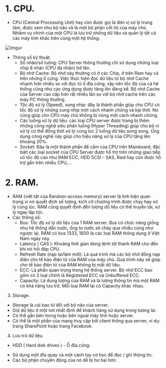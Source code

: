 # 1. CPU.
- CPU (Central Processing Unit) hay còn được gọi là đơn vị xử lý trung tâm, được xem như bộ não và là một bộ phận cốt lõi của máy chủ. Nhiệm vụ chính của một CPU là lưu trữ những dữ liệu và quản lý tất cả các máy tính khác trên cùng một hệ thống.

![Imgur](https://i.imgur.com/eztWSeC.png)

+ Thông số kỹ thuật.
  - Số nhân/số luồng:  CPU Server thông thường chỉ sử dụng những loại chip 8 nhân (CPU đa nhân) trở lên.
  - Bộ nhớ Cache: Bộ nhớ này thường có ở các Chip, ở trên Ram hay cả trên những ổ cứng. Việc thực hiện đọc dữ liệu từ bộ nhớ Cache nhanh hơn nhiều so với đọc từ ổ đĩa cứng, vậy nên tốc độ của cả hệ thống cũng như các ứng dụng được tăng lên đáng kể. Bộ nhớ Cache của Server cao cấp hơn rất nhiều lần so với bộ nhớ cache trên các máy PC thông thường.
  - Tốc độ xử lý (Speed), xung nhịp: đây là thành phần giúp cho CPU có tốc độ xử lý những xung nhịp một cách nhanh chóng và kịp thời. Nó cũng giúp cho CPU máy chủ không bị nóng một cách nhanh chóng.
  - Các luồng xử lý dữ liệu: các loại CPU server được trang bị thêm những công nghệ siêu phân luồng (Hyper Threading) giúp cho bộ vi xử lý có thể đồng thời xử lý cùng lúc 2 luồng dữ liệu song song. Ứng dụng công nghệ này giúp cho hiệu năng xử lý của CPU tăng lên khoảng 20%.
  - Socket: Đây là một thành phần đế cắm của CPU trên Mainboard, đặc biệt các loại socket của CPU Server được hỗ trợ trên những giao tiếp có tốc độ cao như RAM ECC, HDD SCSI – SAS, Raid hay còn được hỗ trợ gắn trên nhiều CPU,...

# 2. RAM.
- RAM (viết tắt của Random-access memory) server là linh kiện quan trọng vì nó quyết định số lượng, kích cỡ chương trình được chạy hay xử lý cùng lúc. RAM cũng quyết định đến lượng dữ liệu có thể truyền tải, xử lý ngay lập tức.
- Các thông số:
	+ Bus: Tốc độ xử lý dữ liệu của 1 RAM server. Bus có chức năng giống như hệ thống dẫn nước, ống to nước sẽ chảy qua nhiều cũng như ngược lại. RAM có bus 1333, 1600 là các loại RAM thông dụng ở Việt Nam ngày nay.
	+ Latency ( CAS ): Khoảng thời gian dòng lệnh tới thanh RAM cho đến khi nó hồi đáp CPU.
	+ Refresh Rate (nạp lại/làm mới): Là quá trình mà các bộ nhớ đồng nạp điện cho tế bào điện tử của RAM của máy chủ. Quá trình này sẽ giúp cho tế bào điện tử của RAM không bị mất dữ liệu.
	+ ECC: Là phần quan trọng trong hệ thống server. Bộ nhớ ECC bao gồm có 2 loại chính là Registered ECC và Unbuffered ECC.
  + Capacity: Là dung lượng của RAM và là lượng thông tin mà một RAM có khả năng lưu trữ. Mỗi loại RAM lại có Capacity khác nhau.

3. Storage.
- Storage là cái bao tử đối với bộ não của server.
- Giữ dữ liệu ở một nơi nhất định để khách hàng sử dụng trong tương lai.
- Có thể gắn bên trong hoặc bên ngoài máy tính hoặc server.
- Có thể là một phần của mạng truy cập bởi client thông qua server, ví dụ: trang SharePoint hoặc trang Facebook.

4. Lưu trữ dữ liệu.
+ HDD ( Hard disk drives ) - Ổ đĩa cứng:
- Sử dụng một đĩa quay và một cánh tay cơ học để đọc / ghi thông tin.
- Các bộ phận chuyển động của nó dễ bị hư hại hơn.
